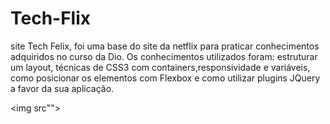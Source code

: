 # Tech-Flix


site Tech Felix, foi uma base do site da netflix para praticar conhecimentos adquiridos no curso da Dio. Os conhecimentos utilizados foram: estruturar um layout, técnicas de CSS3 com containers,responsividade e variáveis, como posicionar os elementos com Flexbox e como utilizar plugins JQuery a favor da sua aplicação.

<img src"">
